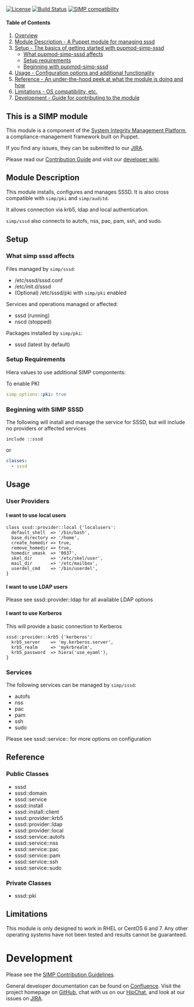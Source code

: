 [![License](http://img.shields.io/:license-apache-blue.svg)](http://www.apache.org/licenses/LICENSE-2.0.html) [![Build Status](https://travis-ci.org/simp/pupmod-simp-sssd.svg)](https://travis-ci.org/simp/pupmod-simp-sssd) [![SIMP compatibility](https://img.shields.io/badge/SIMP%20compatibility-4.2.*%2F5.1.*-orange.svg)](https://img.shields.io/badge/SIMP%20compatibility-4.2.*%2F5.1.*-orange.svg)

#### Table of Contents

1. [Overview](#overview)
2. [Module Description - A Puppet module for managing sssd](#module-description)
3. [Setup - The basics of getting started with pupmod-simp-sssd](#setup)
    * [What pupmod-simp-sssd affects](#what-simp-sssd-affects)
    * [Setup requirements](#setup-requirements)
    * [Beginning with pupmod-simp-sssd](#beginning-with-simp-sssd)
4. [Usage - Configuration options and additional functionality](#usage)
5. [Reference - An under-the-hood peek at what the module is doing and how](#reference)
5. [Limitations - OS compatibility, etc.](#limitations)
6. [Development - Guide for contributing to the module](#development)

## This is a SIMP module
This module is a component of the
[System Integrity Management Platform](https://github.com/NationalSecurityAgency/SIMP),
a compliance-management framework built on Puppet.

If you find any issues, they can be submitted to our
[JIRA](https://simp-project.atlassian.net/).

Please read our [Contribution Guide](https://simp-project.atlassian.net/wiki/display/SD/Contributing+to+SIMP)
and visit our [developer wiki](https://simp-project.atlassian.net/wiki/display/SD/SIMP+Development+Home).

## Module Description

This module installs, configures and manages SSSD. It is also cross compatible
with `simp/pki` and `simp/auditd`.

It allows connection via krb5, ldap and local authentication.

`simp/sssd` also connects to autofs, nss, pac, pam, ssh, and sudo.

## Setup

### What simp sssd  affects

Files managed by `simp/sssd`:
* /etc/sssd/sssd.conf
* /etc/init.d/sssd
* (Optional) /etc/sssd/pki with `simp/pki` enabled

Services and operations managed or affected:
* sssd (running)
* nscd (stopped)

Packages installed by `simp/pki`:
* sssd (latest by default)

### Setup Requirements

Hiera values to use additional SIMP compontents:

To enable PKI

```yaml
simp_options::pki: true
```

### Beginning with SIMP SSSD

The following will install and manage the service for SSSD, but will include no
providers or affected services

```puppet
include ::sssd
```

or

```yaml
classes:
  - sssd
```

## Usage

### User Providers

#### I want to use local users

```puppet
class sssd::provider::local {'localusers':
  default_shell  => '/bin/bash',
  base_directory => '/home',
  create_homedir => true,
  remove_homedir => true,
  homedir_umask  => '0037',
  skel_dir       => '/etc/skel/user',
  mail_dir       => '/etc/mailbox',
  userdel_cmd    => '/bin/userdel',
}
```

#### I want to use LDAP users

Please see sssd::provider::ldap for all available LDAP options

#### I want to use Kerberos

This will provide a basic connection to Kerberos

```puppet
sssd::provider::krb5 {'kerberos':
  krb5_server    => 'my.kerberos.server',
  krb5_realm     => 'mykrbrealm',
  krb5_password  => hiera('use_eyaml'),
}
```

### Services

The following services can be managed by `simp/sssd`:
* autofs
* nss
* pac
* pam
* ssh
* sudo

Please see sssd::service::<class> for more options on configuration

## Reference

### Public Classes

* sssd
* sssd::domain
* sssd::service
* sssd::install
* sssd::install::client
* sssd::provider::krb5
* sssd::provider::ldap
* sssd::provider::local
* sssd::service::autofs
* sssd::service::nss
* sssd::service::pac
* sssd::service::pam
* sssd::service::ssh
* sssd::service::sudo

### Private Classes
* sssd::pki

## Limitations

This module is only designed to work in RHEL or CentOS 6 and 7. Any other
operating systems have not been tested and results cannot be guaranteed.

# Development

Please see the
[SIMP Contribution Guidelines](https://simp-project.atlassian.net/wiki/display/SD/Contributing+to+SIMP).

General developer documentation can be found on
[Confluence](https://simp-project.atlassian.net/wiki/display/SD/SIMP+Development+Home).
Visit the project homepage on [GitHub](https://simp-project.com),
chat with us on our [HipChat](https://simp-project.hipchat.com/),
and look at our issues on  [JIRA](https://simp-project.atlassian.net/).
